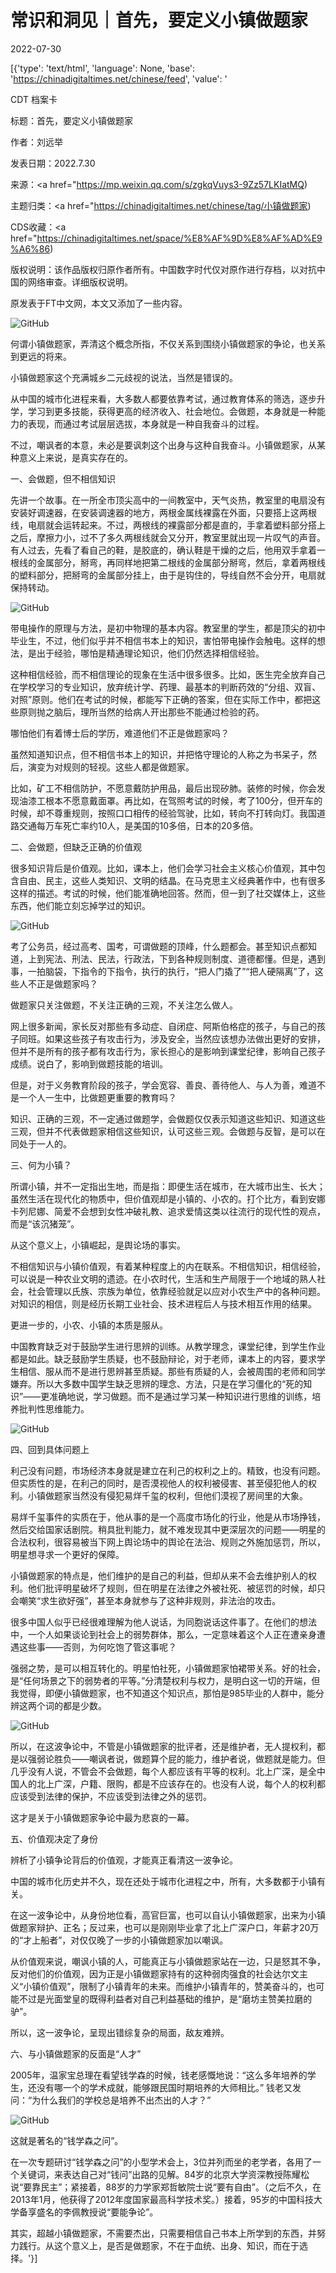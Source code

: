 # 常识和洞见｜首先，要定义小镇做题家

2022-07-30

[{'type': 'text/html', 'language': None, 'base': 'https://chinadigitaltimes.net/chinese/feed', 'value': '

CDT 档案卡

标题：首先，要定义小镇做题家

作者：刘远举

发表日期：2022.7.30

来源：<a href="https://mp.weixin.qq.com/s/zgkqVuys3-9Zz57LKIatMQ)

主题归类：<a href="https://chinadigitaltimes.net/chinese/tag/小镇做题家)

CDS收藏：<a href="https://chinadigitaltimes.net/space/%E8%AF%9D%E8%AF%AD%E9%A6%86)

版权说明：该作品版权归原作者所有。中国数字时代仅对原作进行存档，以对抗中国的网络审查。详细版权说明。





原发表于FT中文网，本文又添加了一些内容。

![GitHub](https://chinadigitaltimes.net/chinese/files/2022/07/post-685052-62e5906f88112.)

何谓小镇做题家，弄清这个概念所指，不仅关系到围绕小镇做题家的争论，也关系到更远的将来。

小镇做题家这个充满城乡二元歧视的说法，当然是错误的。

从中国的城市化进程来看，大多数人都要依靠考试，通过教育体系的筛选，逐步升学，学习到更多技能，获得更高的经济收入、社会地位。会做题，本身就是一种能力的表现，而通过考试层层选拔，本身就是一种自我奋斗的过程。

不过，嘲讽者的本意，未必是要讽刺这个出身与这种自我奋斗。小镇做题家，从某种意义上来说，是真实存在的。

一、会做题，但不相信知识

先讲一个故事。在一所全市顶尖高中的一间教室中，天气炎热，教室里的电扇没有安装好调速器，在安装调速器的地方，两根金属线裸露在外面，只要搭上这两根线，电扇就会运转起来。不过，两根线的裸露部分都是直的，手拿着塑料部分搭上之后，摩擦力小，过不了多久两根线就会又分开，教室里就出现一片叹气的声音。有人过去，先看了看自己的鞋，是胶底的，确认鞋是干燥的之后，他用双手拿着一根线的金属部分，掰弯，再同样地把第二根线的金属部分掰弯，然后，拿着两根线的塑料部分，把掰弯的金属部分挂上，由于是钩住的，导线自然不会分开，电扇就保持转动。

![GitHub](https://chinadigitaltimes.net/chinese/files/2022/07/post-685052-62e5906f91d94.)

带电操作的原理与方法，是初中物理的基本内容。教室里的学生，都是顶尖的初中毕业生，不过，他们似乎并不相信书本上的知识，害怕带电操作会触电。这样的想法，是出于经验，哪怕是精通理论知识，他们仍然选择相信经验。

这种相信经验，而不相信理论的现象在生活中很多很多。比如，医生完全放弃自己在学校学习的专业知识，放弃统计学、药理、最基本的判断药效的“分组、双盲、对照”原则。他们在考试的时候，都能写下正确的答案，但在实际工作中，都把这些原则抛之脑后，理所当然的给病人开出那些不能通过检验的药。

哪怕他们有着博士后的学历，难道他们不正是做题家吗？

虽然知道知识点，但不相信书本上的知识，并把恪守理论的人称之为书呆子，然后，演变为对规则的轻视。这些人都是做题家。

比如，矿工不相信防护，不愿意戴防护用品，最后出现矽肺。装修的时候，你会发现油漆工根本不愿意戴面罩。再比如，在驾照考试的时候，考了100分，但开车的时候，却不尊重规则，按照口口相传的经验驾驶，比如，转向不打转向灯。我国道路交通每万车死亡率约10人，是美国的10多倍，日本的20多倍。

二、会做题，但缺乏正确的价值观

很多知识背后是价值观。比如，课本上，他们会学习社会主义核心价值观，其中包含自由、民主，这些人类知识、文明的结晶。在马克思主义经典著作中，也有很多这样的描述。考试的时候，他们能准确地回答。然而，但一到了社交媒体上，这些东西，他们能立刻忘掉学过的知识。

![GitHub](https://chinadigitaltimes.net/chinese/files/2022/07/post-685052-62e5906f99af7.)

考了公务员，经过高考、国考，可谓做题的顶峰，什么题都会。甚至知识点都知道，上到宪法、刑法、民法，行政法，下到各种规则制度、道德都懂。但是，遇到事，一拍脑袋，下指令的下指令，执行的执行，“把人门撬了”“把人硬隔离”了，这些人不正是做题家吗？

做题家只关注做题，不关注正确的三观，不关注怎么做人。

网上很多新闻，家长反对那些有多动症、自闭症、阿斯伯格症的孩子，与自己的孩子同班。如果这些孩子有攻击行为，涉及安全，当然应该想办法做出更好的安排，但并不是所有的孩子都有攻击行为，家长担心的是影响到课堂纪律，影响自己孩子成绩。说白了，影响到做题技能的培训。

但是，对于义务教育阶段的孩子，学会宽容、善良、善待他人、与人为善，难道不是一个人一生中，比做题更重要的教育吗？

知识、正确的三观，不一定通过做题学，会做题仅仅表示知道这些知识、知道这些三观，但并不代表做题家相信这些知识，认可这些三观。会做题与反智，是可以在同处于一人的。

三、何为小镇？

所谓小镇，并不一定指出生地，而是指：即便生活在城市，在大城市出生、长大；虽然生活在现代化的物质中，但价值观却是小镇的、小农的。打个比方，看到安娜卡列尼娜、简爱不会想到女性冲破礼教、追求爱情这类以往流行的现代性的观点，而是“该沉猪笼”。

从这个意义上，小镇崛起，是舆论场的事实。

不相信知识与小镇价值观，有着某种程度上的内在联系。不相信知识，相信经验，可以说是一种农业文明的遗迹。在小农时代，生活和生产局限于一个地域的熟人社会，社会管理以氏族、宗族为单位，依靠经验就足以应对小农生产中的各种问题。对知识的相信，则是经历长期工业社会、技术进程后人与技术相互作用的结果。

更进一步的，小农、小镇的本质是服从。

中国教育缺乏对于鼓励学生进行思辨的训练。从教学理念，课堂纪律，到学生作业都是如此。缺乏鼓励学生质疑，也不鼓励辩论，对于老师，课本上的内容，要求学生相信、服从而不是进行思辨甚至质疑。那些有质疑的人，会被周围的老师和同学嫌弃。所以大多数中国学生缺乏思辨的理念、方法，只是在学习僵化的“死的知识”——更准确地说，学习做题。而不是通过学习某一种知识进行思维的训练，培养批判性思维能力。

![GitHub](https://chinadigitaltimes.net/chinese/files/2022/07/post-685052-62e5906fa0c53.)

四、回到具体问题上

利己没有问题，市场经济本身就是建立在利己的权利之上的。精致，也没有问题。但实质性的是，在利己的同时，是否漠视他人的权利被侵害、甚至侵犯他人的权利。小镇做题家当然没有侵犯易烊千玺的权利，但他们漠视了房间里的大象。

易烊千玺事件的实质在于，他从事的是一个高度市场化的行业，他是从市场挣钱，然后交给国家话剧院。稍具批判能力，就不难发现其中更深层次的问题——明星的合法权利，很容易被当下网上舆论场中的舆论在法治、规则之外施加惩罚，所以，明星想寻求一个更好的保障。

小镇做题家的特点是，他们维护的是自己的利益，但却从来不会去维护别人的权利。他们批评明星破坏了规则，但在明星在法律之外被社死、被惩罚的时候，却只会嘲笑“求生欲好强”，甚至本身就参与了这种非规则，非法治的攻击。

很多中国人似乎已经很难理解为他人说话，为同胞说话这件事了。在他们的想法中，一个人如果谈论到社会上的弱势群体，那么，一定意味着这个人正在遭亲身遭遇这些事——否则，为何吃饱了管这事呢？

强弱之势，是可以相互转化的。明星怕社死，小镇做题家怕裙带关系。好的社会，是“任何场景之下的弱势者的平等。”分清楚权利与权力，是明白这一切的开端，但我觉得，即便小镇做题家，也不知道这个知识点，那怕是985毕业的人群中，能分辨这两个词的都是少数。

![GitHub](https://chinadigitaltimes.net/chinese/files/2022/07/post-685052-62e5906fa9a56.)

所以，在这波争论中，不管是小镇做题家的批评者，还是维护者，无人提权利，都是以强弱论胜负——嘲讽者说，做题算个屁的能力，维护者说，做题就是能力。但几乎没有人说，不管会不会做题，每个人都应该有平等的权利。北上广深，是全中国人的北上广深，户籍、限购，都是不应该存在的。也没有人说，每个人的权利都应该受到法律的保护，不应该受到法律之外的惩罚。

这才是关于小镇做题家争论中最为悲哀的一幕。

五、价值观决定了身份

辨析了小镇争论背后的价值观，才能真正看清这一波争论。

中国的城市化历史并不久，现在还处于城市化进程之中，所有，大多数都于小镇有关。

在这一波争论中，从身份地位看，高官巨富，也可以自认小镇做题家，出来为小镇做题家辩护、正名；反过来，也可以是刚刚毕业拿了北上广深户口，年薪才20万的“才上船者”，对仅仅晚了一步的小镇做题家加以嘲讽。

从价值观来说，嘲讽小镇的人，可能真正与小镇做题家站在一边，只是怒其不争，反对他们的价值观，因为正是小镇做题家持有的这种弱肉强食的社会达尔文主义“小镇价值观”，限制了小镇青年的未来。而维护小镇青年的，赞美奋斗的，也可能不过是光面堂皇的既得利益者对自己利益基础的维护，是“磨坊主赞美拉磨的驴”。

所以，这一波争论，呈现出错综复杂的局面，敌友难辨。

六、与小镇做题家的反面是“人才”

2005年，温家宝总理在看望钱学森的时候，钱老感慨地说：“这么多年培养的学生，还没有哪一个的学术成就，能够跟民国时期培养的大师相比。” 钱老又发问：“为什么我们的学校总是培养不出杰出的人才？”

![GitHub](https://chinadigitaltimes.net/chinese/files/2022/07/post-685052-62e5906fb3412.)

这就是著名的“钱学森之问”。

在一次专题研讨“钱学森之问”的小型学术会上，3位并列而坐的老学者，各用了一个关键词，来表达自己对“钱问”出路的见解。84岁的北京大学资深教授陈耀松说“要靠民主”；紧接着，88岁的力学家郑哲敏院士说“要有自由”。（之后不久，在2013年1月，他获得了2012年度国家最高科学技术奖。）接着，95岁的中国科技大学备享盛名的李佩教授说“要能争论”。

其实，超越小镇做题家，不需要杰出，只需要相信自己书本上所学到的东西，并努力践行。从这个意义上，是否是做题家，不在于血统、出身、知识，而在于选择。'}]